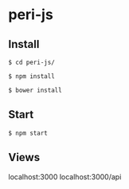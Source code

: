 # peri-js

## Install

`$ cd peri-js/`

`$ npm install`

`$ bower install`

## Start

`$ npm start`

## Views

localhost:3000
localhost:3000/api

